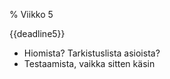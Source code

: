 % Viikko 5
<!-- order: 1 -->

<deadline>{{deadline5}}</deadline>

* Hiomista? Tarkistuslista asioista?
* Testaamista, vaikka sitten käsin
